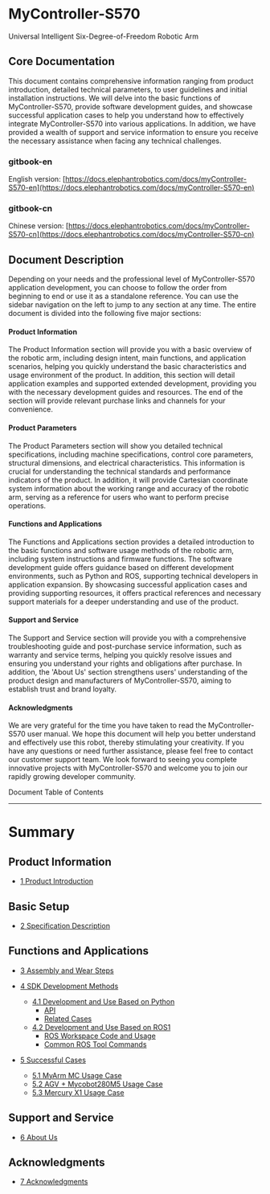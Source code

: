 # MyController-S570
Universal Intelligent Six-Degree-of-Freedom Robotic Arm

Core Documentation
---

This document contains comprehensive information ranging from product introduction, detailed technical parameters, to user guidelines and initial installation instructions. We will delve into the basic functions of MyController-S570, provide software development guides, and showcase successful application cases to help you understand how to effectively integrate MyController-S570 into various applications. In addition, we have provided a wealth of support and service information to ensure you receive the necessary assistance when facing any technical challenges.
### gitbook-en
English version: [https://docs.elephantrobotics.com/docs/myController-S570-en](https://docs.elephantrobotics.com/docs/myController-S570-en)
### gitbook-cn
Chinese version: [https://docs.elephantrobotics.com/docs/myController-S570-cn](https://docs.elephantrobotics.com/docs/myController-S570-cn)

Document Description
---

Depending on your needs and the professional level of MyController-S570 application development, you can choose to follow the order from beginning to end or use it as a standalone reference. You can use the sidebar navigation on the left to jump to any section at any time. The entire document is divided into the following five major sections:

#### Product Information
The Product Information section will provide you with a basic overview of the robotic arm, including design intent, main functions, and application scenarios, helping you quickly understand the basic characteristics and usage environment of the product. In addition, this section will detail application examples and supported extended development, providing you with the necessary development guides and resources. The end of the section will provide relevant purchase links and channels for your convenience.

#### Product Parameters
The Product Parameters section will show you detailed technical specifications, including machine specifications, control core parameters, structural dimensions, and electrical characteristics. This information is crucial for understanding the technical standards and performance indicators of the product. In addition, it will provide Cartesian coordinate system information about the working range and accuracy of the robotic arm, serving as a reference for users who want to perform precise operations.

#### Functions and Applications
The Functions and Applications section provides a detailed introduction to the basic functions and software usage methods of the robotic arm, including system instructions and firmware functions. The software development guide offers guidance based on different development environments, such as Python and ROS, supporting technical developers in application expansion. By showcasing successful application cases and providing supporting resources, it offers practical references and necessary support materials for a deeper understanding and use of the product.

#### Support and Service
The Support and Service section will provide you with a comprehensive troubleshooting guide and post-purchase service information, such as warranty and service terms, helping you quickly resolve issues and ensuring you understand your rights and obligations after purchase. In addition, the 'About Us' section strengthens users' understanding of the product design and manufacturers of MyController-S570, aiming to establish trust and brand loyalty.

#### Acknowledgments
We are very grateful for the time you have taken to read the MyController-S570 user manual. We hope this document will help you better understand and effectively use this robot, thereby stimulating your creativity. If you have any questions or need further assistance, please feel free to contact our customer support team. We look forward to seeing you complete innovative projects with MyController-S570 and welcome you to join our rapidly growing developer community.


Document Table of Contents

---


# Summary

## Product Information
  - [1 Product Introduction](2-ProductInformation/1-ProductIntroduction/1-ProductIntroduction.md)

## Basic Setup
  - [2 Specification Description](2-ProductInformation/2-ProductParameters/ProductParameters.md)

## Functions and Applications
  - [3 Assembly and Wear Steps](4-FunctionsAndApplications/6-SDKDevelopment/6.1-S570/Wayofwearing.md)
  - [4 SDK Development Methods](4-FunctionsAndApplications/6-SDKDevelopment/README.md)
    - [4.1 Development and Use Based on Python](4-FunctionsAndApplications/6-SDKDevelopment/5.1-BasedOnPythonDevelopmentAndUse/1_download.md)
      - [API](4-FunctionsAndApplications/6-SDKDevelopment/5.1-BasedOnPythonDevelopmentAndUse/2_API.md)
      - [Related Cases](4-FunctionsAndApplications/6-SDKDevelopment/5.1-BasedOnPythonDevelopmentAndUse/3_example.md)
    - [4.2 Development and Use Based on ROS1](4-FunctionsAndApplications/6-SDKDevelopment/5.2-DevelopmentAndUseBasedOnROS1/1_download.md)
      - [ROS Workspace Code and Usage](4-FunctionsAndApplications/6-SDKDevelopment/5.2-DevelopmentAndUseBasedOnROS1/2_workcode.md)
      - [Common ROS Tool Commands](4-FunctionsAndApplications/6-SDKDevelopment/5.2-DevelopmentAndUseBasedOnROS1/3_ROScode.md)

  - [5 Successful Cases](4-FunctionsAndApplications/7-SuccessfulCases/MC_control.md)
    * [5.1 MyArm MC Usage Case](4-FunctionsAndApplications/7-SuccessfulCases/MC_control.md)
    * [5.2 AGV + Mycobot280M5 Usage Case](4-FunctionsAndApplications/7-SuccessfulCases/agv_control.md)
    * [5.3 Mercury X1 Usage Case](4-FunctionsAndApplications/7-SuccessfulCases/x1_control.md)


## Support and Service

  - [6 About Us](5-SupportAndService/5-SupportAndService.md)

## Acknowledgments

  - [7 Acknowledgments](6-Acknowledgments/6-Acknowledgments.md)
